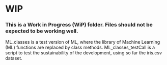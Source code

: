 # WIP
### This is a Work in Progress (WiP) folder. Files should not be expected to be working well.
ML_classes is a test version of ML, where the library of Machine Learning (ML) functions are replaced by class methods.
ML_classes_testCall is a script to test the sustainability of the development, using so far the iris.csv dataset.
